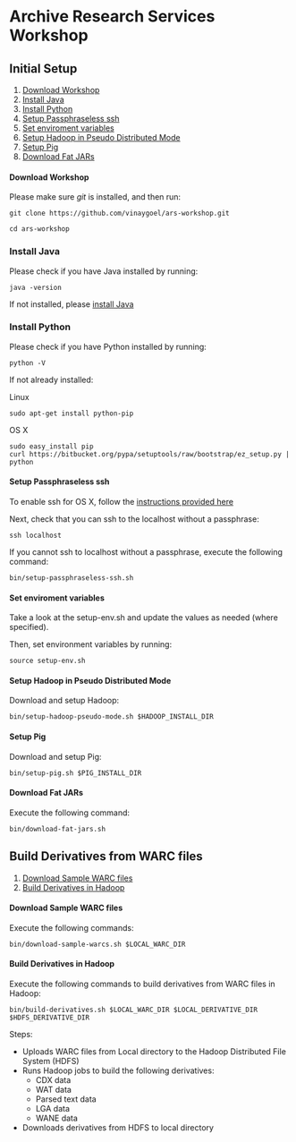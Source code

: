 Archive Research Services Workshop
==================================

## Initial Setup

1. [Download Workshop](#download-workshop)
2. [Install Java](#install-java)
3. [Install Python](#install-python)
4. [Setup Passphraseless ssh](#setup-passphraseless-ssh)
5. [Set enviroment variables](#set-enviroment-variables)
6. [Setup Hadoop in Pseudo Distributed Mode](#setup-hadoop-in-pseudo-mode)
7. [Setup Pig](#setup-pig)
8. [Download Fat JARs](#download-fat-jars)

#### Download Workshop ####

Please make sure *git* is installed, and then run:

```
git clone https://github.com/vinaygoel/ars-workshop.git

cd ars-workshop
```

### Install Java ####

Please check if you have Java installed by running:

```
java -version
```

If not installed, please [install Java](https://www.java.com/en/download/help/download_options.xml)

### Install Python ####

Please check if you have Python installed by running:

```
python -V
```

If not already installed:

Linux

```
sudo apt-get install python-pip
```

OS X

```
sudo easy_install pip
curl https://bitbucket.org/pypa/setuptools/raw/bootstrap/ez_setup.py | python
```

#### Setup Passphraseless ssh ####

To enable ssh for OS X, follow the [instructions provided here](http://bluishcoder.co.nz/articles/mac-ssh.html)

Next, check that you can ssh to the localhost without a passphrase:

```
ssh localhost
```

If you cannot ssh to localhost without a passphrase, execute the following command:

```
bin/setup-passphraseless-ssh.sh
```  

#### Set enviroment variables ####

Take a look at the setup-env.sh and update the values as needed (where specified).

Then, set environment variables by running:

```
source setup-env.sh
```

#### Setup Hadoop in Pseudo Distributed Mode ####

Download and setup Hadoop:

```
bin/setup-hadoop-pseudo-mode.sh $HADOOP_INSTALL_DIR
```

#### Setup Pig ####

Download and setup Pig:

```
bin/setup-pig.sh $PIG_INSTALL_DIR
```

#### Download Fat JARs ####

Execute the following command:

```
bin/download-fat-jars.sh
```

## Build Derivatives from WARC files

1. [Download Sample WARC files](#download-sample-warc-files)
2. [Build Derivatives in Hadoop](#build-derivatives-in-hadoop)

#### Download Sample WARC files ####

Execute the following commands:

```
bin/download-sample-warcs.sh $LOCAL_WARC_DIR
```

#### Build Derivatives in Hadoop ####

Execute the following commands to build derivatives from WARC files in Hadoop:

```
bin/build-derivatives.sh $LOCAL_WARC_DIR $LOCAL_DERIVATIVE_DIR $HDFS_DERIVATIVE_DIR
```
Steps:
* Uploads WARC files from Local directory to the Hadoop Distributed File System (HDFS)
* Runs Hadoop jobs to build the following derivatives:
  * CDX data
  * WAT data
  * Parsed text data
  * LGA data
  * WANE data
* Downloads derivatives from HDFS to local directory
